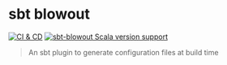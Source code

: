 # sbt blowout

[![CI & CD](https://github.com/taig/sbt-blowout/actions/workflows/main.yml/badge.svg)](https://github.com/taig/sbt-blowout/actions/workflows/main.yml)
[![sbt-blowout Scala version support](https://index.scala-lang.org/taig/sbt-blowout/sbt-blowout-core/latest-by-scala-version.svg)](https://index.scala-lang.org/taig/sbt-blowout/sbt-blowout-core)

> An sbt plugin to generate configuration files at build time